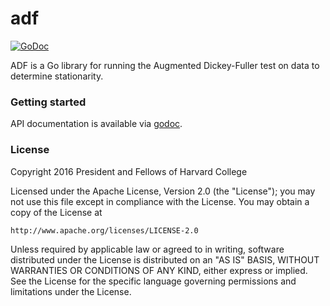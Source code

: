 adf
===

[![GoDoc](https://godoc.org/github.com/berkmancenter/adf?status.png)](https://godoc.org/github.com/berkmancenter/adf)

ADF is a Go library for running the Augmented Dickey-Fuller test on data to determine stationarity.

### Getting started

API documentation is available via [godoc](https://godoc.org/github.com/berkmancenter/adf).

### License

Copyright 2016 President and Fellows of Harvard College

Licensed under the Apache License, Version 2.0 (the "License");
you may not use this file except in compliance with the License.
You may obtain a copy of the License at

    http://www.apache.org/licenses/LICENSE-2.0

Unless required by applicable law or agreed to in writing, software
distributed under the License is distributed on an "AS IS" BASIS,
WITHOUT WARRANTIES OR CONDITIONS OF ANY KIND, either express or implied.
See the License for the specific language governing permissions and
limitations under the License.
